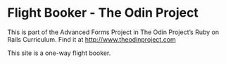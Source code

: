 # Flight Booker - The Odin Project

This is part of the Advanced Forms Project in The Odin Project’s Ruby on Rails Curriculum. Find it at http://www.theodinproject.com

This site is a one-way flight booker.
